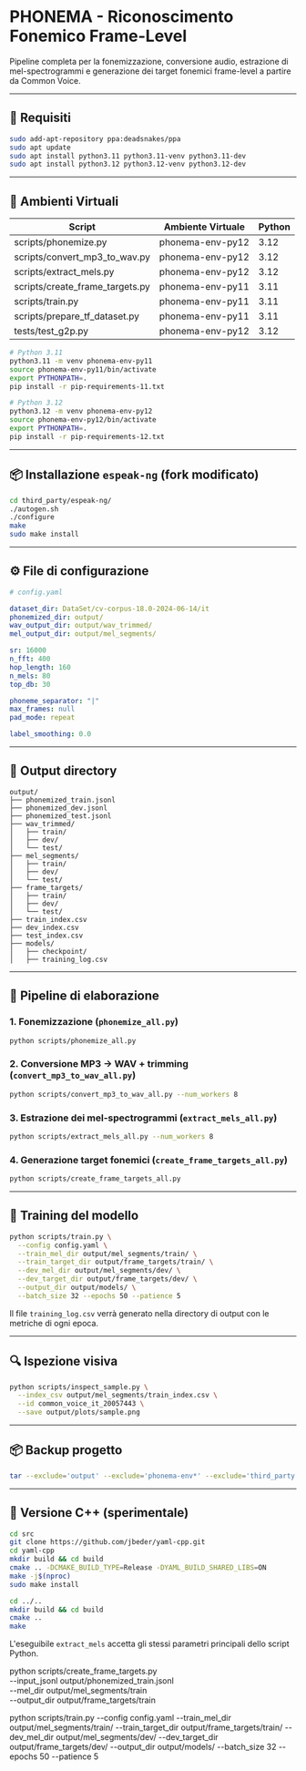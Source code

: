 # PHONEMA - Riconoscimento Fonemico Frame-Level

Pipeline completa per la fonemizzazione, conversione audio, estrazione di mel-spectrogrammi e generazione dei target fonemici frame-level a partire da Common Voice.

---

## 🔧 Requisiti

```bash
sudo add-apt-repository ppa:deadsnakes/ppa
sudo apt update
sudo apt install python3.11 python3.11-venv python3.11-dev
sudo apt install python3.12 python3.12-venv python3.12-dev
```

---

## 🧪 Ambienti Virtuali

| Script                           | Ambiente Virtuale  | Python |
|----------------------------------|---------------------|--------|
| scripts/phonemize.py             | phonema-env-py12    | 3.12   |
| scripts/convert_mp3_to_wav.py    | phonema-env-py12    | 3.12   |
| scripts/extract_mels.py          | phonema-env-py12    | 3.12   |
| scripts/create_frame_targets.py  | phonema-env-py11    | 3.11   |
| scripts/train.py                 | phonema-env-py11    | 3.11   |
| scripts/prepare_tf_dataset.py    | phonema-env-py11    | 3.11   |
| tests/test_g2p.py                | phonema-env-py12    | 3.12   |

```bash
# Python 3.11
python3.11 -m venv phonema-env-py11
source phonema-env-py11/bin/activate
export PYTHONPATH=.
pip install -r pip-requirements-11.txt

# Python 3.12
python3.12 -m venv phonema-env-py12
source phonema-env-py12/bin/activate
export PYTHONPATH=.
pip install -r pip-requirements-12.txt
```

---

## 📦 Installazione `espeak-ng` (fork modificato)

```bash
cd third_party/espeak-ng/
./autogen.sh
./configure
make
sudo make install
```

---

## ⚙️ File di configurazione

```yaml
# config.yaml

dataset_dir: DataSet/cv-corpus-18.0-2024-06-14/it
phonemized_dir: output/
wav_output_dir: output/wav_trimmed/
mel_output_dir: output/mel_segments/

sr: 16000
n_fft: 400
hop_length: 160
n_mels: 80
top_db: 30

phoneme_separator: "|"
max_frames: null
pad_mode: repeat

label_smoothing: 0.0
```

---

## 📁 Output directory

```
output/
├── phonemized_train.jsonl
├── phonemized_dev.jsonl
├── phonemized_test.jsonl
├── wav_trimmed/
│   ├── train/
│   ├── dev/
│   └── test/
├── mel_segments/
│   ├── train/
│   ├── dev/
│   └── test/
├── frame_targets/
│   ├── train/
│   ├── dev/
│   └── test/
├── train_index.csv
├── dev_index.csv
├── test_index.csv
├── models/
│   ├── checkpoint/
│   ├── training_log.csv
```

---

## 🧵 Pipeline di elaborazione

### 1. Fonemizzazione (`phonemize_all.py`)
```bash
python scripts/phonemize_all.py
```

### 2. Conversione MP3 → WAV + trimming (`convert_mp3_to_wav_all.py`)
```bash
python scripts/convert_mp3_to_wav_all.py --num_workers 8
```

### 3. Estrazione dei mel-spectrogrammi (`extract_mels_all.py`)
```bash
python scripts/extract_mels_all.py --num_workers 8
```

### 4. Generazione target fonemici (`create_frame_targets_all.py`)
```bash
python scripts/create_frame_targets_all.py
```

---

## 🧠 Training del modello

```bash
python scripts/train.py \
  --config config.yaml \
  --train_mel_dir output/mel_segments/train/ \
  --train_target_dir output/frame_targets/train/ \
  --dev_mel_dir output/mel_segments/dev/ \
  --dev_target_dir output/frame_targets/dev/ \
  --output_dir output/models/ \
  --batch_size 32 --epochs 50 --patience 5
```

Il file `training_log.csv` verrà generato nella directory di output con le metriche di ogni epoca.

---

## 🔍 Ispezione visiva

```bash
python scripts/inspect_sample.py \
  --index_csv output/mel_segments/train_index.csv \
  --id common_voice_it_20057443 \
  --save output/plots/sample.png
```

---

## 📦 Backup progetto

```bash
tar --exclude='output' --exclude='phonema-env*' --exclude='third_party' --exclude='.git' -czvf phonema_project.tar.gz .
```

---

## 🧪 Versione C++ (sperimentale)

```bash
cd src
git clone https://github.com/jbeder/yaml-cpp.git
cd yaml-cpp
mkdir build && cd build
cmake .. -DCMAKE_BUILD_TYPE=Release -DYAML_BUILD_SHARED_LIBS=ON
make -j$(nproc)
sudo make install

cd ../..
mkdir build && cd build
cmake ..
make
```

L'eseguibile `extract_mels` accetta gli stessi parametri principali dello script Python.


python scripts/create_frame_targets.py \
  --input_jsonl output/phonemized_train.jsonl \
  --mel_dir output/mel_segments/train \
  --output_dir output/frame_targets/train


python scripts/train.py   --config config.yaml   --train_mel_dir output/mel_segments/train/   --train_target_dir output/frame_targets/train/   --dev_mel_dir output/mel_segments/dev/   --dev_target_dir output/frame_targets/dev/   --output_dir output/models/   --batch_size 32 --epochs 50 --patience 5
